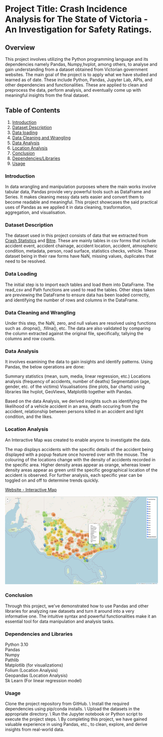 # Project Title: Crash Incidence Analysis for The State of Victoria - An Investigation for Safety Ratings.

## Overview

This project involves utilizing the Python programming language and its dependencies namely Pandas, Numpy,hvplot, among others, to analyse and gain understanding from a dataset obtained from Victorian government websites. The main goal of the project is to apply what we have studied and learned as of date. These include Python, Pandas, Jupyter Lab, APIs, and other dependencies and functionalities. These are applied to clean and preprocess the data, perform analysis, and eventually come up with meaningful insights from the final dataset.

## Table of Contents

1. [Introduction](#introduction)
2. [Dataset Description](#dataset-description)
3. [Data loading](#data-loading)
4. [Data Cleaning and Wrangling](data-cleaning-and-wrangling)
5. [Data Analysis](#data-analysis)
6. [Location Analysis](#location-analysis)
7. [Conclusion](#conclusion)
8. [Dependencies/Libraries](#dependencies-and-libraries)
9. [Usage](#usage)

### Introduction

In data wrangling and manipulation purposes where the main works involve tabular data, Pandas provide very powerful tools such as DataFrame and Series. It makes cleaning messy data sets easier and convert them to become readable and meaningful. This project showcases the said practical uses of Pandas as we applied it in data cleaning, trasformation, aggregation, and visualisation.

### Dataset Description

The dataset used in this project consists of data that we extracted from [Crash Statistics](https://discover.data.vic.gov.au/dataset/crash-stats-data-extract) and [Bitre](https://www.bitre.gov.au/statistics/safety/fatal_road_crash_database). These are mainly tables in csv forms that include accident event, accident chainage, accident location, accident, atmospheric condition, metadata, person, road surface, statistics checks, vehicle. These dataset being in their raw forms have NaN, missing values, duplicates that need to be resolved.

### Data Loading

The initial step is to import each tables and load them into DataFrame. The read_csv and Path functions are used to read the tables. Other steps taken are previewing the DataFrame to ensure data has been loaded correctly, and identifying the number of rows and columns in the DataFrame.

### Data Cleaning and Wrangling

Under this step, the NaN, zero, and null values are resolved using functions such as .dropna(), .fillna(), etc. The data are also validated by comparing the column extracted against the original file, specifically, tallying the columns and row counts.

### Data Analysis

It involves examining the data to gain insights and identify patterns. Using Pandas, the below operations are done:

Summary statistics (mean, sum, media, linear regression, etc.)
Locations analysis (frequency of accidents, number of deaths)
Segmentation (age, gender, etc. of the victims)
Visualisations (line plots, bar charts) using libraries like hvplot, GeoViews, Matplotlib together with Pandas.

Based on the data Analysis, we derived insights such as identifying the likelihood of a vehicle accident in an area, death occuring from the accident, relationship between persons killed in an accident and light condition, and the likes.   

### Location Analysis

An Interactive Map was created to enable anyone to investigate the data.

The map displays accidents with the specific details of the accident being displayed with a popup feature once hovered over with the mouse. The colouring of the locations change with the density of accidents recorded in the specific area. Higher density areas appear as orange, whereas lower density areas appear as green until the specific geographical location of the accident is observed. For further analysis, each specific year can be toggled on and off to determine trends quickly.

[Website - Interactive Map](https://tinyurl.com/vicroadscrashanalysis)

![Location Analysis](https://github.com/w-attson/project-one/blob/3b9ae90676c07cdab1b2760f68b786b6b36e5b01/Images/interactive-map-victoria.png)

### Conclusion

Through this project, we've demonstrated how to use Pandas and other libraries for analyzing raw datasets and turn it around into a very informative one. The intuitive syntax and powerful functionalities make it an essential tool for data manipulation and analysis tasks.

### Dependencies and Libraries

Python 3.10 \
Pandas \
Numpy \
Pathlib \
Matplotlib (for visualizations) \
Folium (Location Analysis) \
Geopandas (Location Analysis) \
Sk Learn (For linear regression model)

### Usage

Clone the project repository from GitHub. \ 
Install the required dependencies using pip/conda installs. \ 
Upload the datasets in the appropriate directory. \ 
Run the Jupyter notebook or Python script to execute the project steps. \ 
By completing this project, we have gained valuable experience in using Pandas, etc., to clean, explore, and derive insights from real-world data. 



